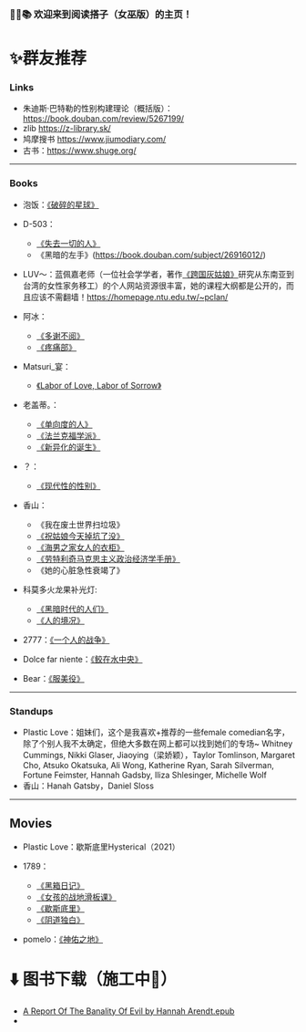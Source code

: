 ### 🧙‍♀️📚 欢迎来到阅读搭子（女巫版）的主页！

# ✨群友推荐

### Links
- 朱迪斯·巴特勒的性别构建理论（概括版）：https://book.douban.com/review/5267199/
- zlib https://z-library.sk/
- 鸠摩搜书 https://www.jiumodiary.com/
- 古书：https://www.shuge.org/

---

### Books
- 泡饭：[《破碎的星球》](https://book.douban.com/subject/27605897/)
  
- D-503：
  - [《失去一切的人》](https://book.douban.com/subject/26833398/)
  - 《黑暗的左手》(https://book.douban.com/subject/26916012/)

- LUV～：蓝佩嘉老师（一位社会学学者，著作[《跨国灰姑娘》](https://homepage.ntu.edu.tw/~pclan/)研究从东南亚到台湾的女性家务移工）的个人网站资源很丰富，她的课程大纲都是公开的，而且应该不需翻墙！https://homepage.ntu.edu.tw/~pclan/

- 阿冰：
  - [《多谢不阅》](https://book.douban.com/subject/36539569/)
  - [《疼痛部》](https://book.douban.com/subject/36206462/)

- Matsuri_宴：
  - [《Labor of Love, Labor of Sorrow》](https://book.douban.com/subject/5960991/)

- 老盖蒂。：
  - [《单向度的人》](https://book.douban.com/subject/26935185/)
  - [《法兰克福学派》](https://book.douban.com/subject/4742975/)
  - [《新异化的诞生》](https://book.douban.com/subject/26916012/)

- ？：
  - [《现代性的性别》](https://book.douban.com/subject/34997254/)

- 香山：
  - 《我在废土世界扫垃圾》
  - [《祝姑娘今天掉坑了没》](https://book.douban.com/subject/36989959/)
  - [《海男之家女人的衣柜》](https://book.douban.com/subject/36428304/)
  - [《劳特利奇马克思主义政治经济学手册》](https://book.douban.com/subject/36336151/)
  - 《她的心脏急性衰竭了》


- 科莫多火龙果补光灯:
  - [《黑暗时代的人们》](https://book.douban.com/subject/36724326/)
  - [《人的境况》](https://book.douban.com/subject/26974841/)
    
- 2777：[《一个人的战争》](https://book.douban.com/subject/37107555/)
  
- Dolce far niente：[《鲛在水中央》](https://book.douban.com/subject/33406036/)

- Bear：[《服美役》](https://book.douban.com/subject/36698279/)

---

### Standups

- Plastic Love：姐妹们，这个是我喜欢+推荐的一些female comedian名字，除了个别人我不太确定，但绝大多数在网上都可以找到她们的专场~ Whitney Cummings, Nikki Glaser, Jiaoying（梁娇颖），Taylor Tomlinson, Margaret Cho, Atsuko Okatsuka, Ali Wong, Katherine Ryan, Sarah Silverman, Fortune Feimster, Hannah Gadsby, Iliza Shlesinger, Michelle Wolf
- 香山：Hanah Gatsby，Daniel Sloss

---

## Movies
- Plastic Love：歇斯底里Hysterical（2021）
  
- 1789：
  - [《黑箱日记》](https://movie.douban.com/subject/36675987/)
  - [《女孩的战地滑板课》](https://movie.douban.com/subject/34847382/)
  - [《歇斯底里》](https://movie.douban.com/subject/35327855/)
  - [《阴道独白》](https://movie.douban.com/subject/1761025/)

- pomelo：[《神佑之地》](https://www.bilibili.com/video/BV1DGHQeGEcK/?vd_source=090cdb8a8bd43566cddcb20b6191590b)

# ⬇️ 图书下载（施工中🚧）

- [A Report Of The Banality Of Evil by Hannah Arendt.epub](https://github.com/ReadingWitches/ReadingWitches.github.io/blob/main/Books/A%20Report%20Of%20The%20Banality%20Of%20Evil%20by%20Hannah%20Arendt.epub)
- 
